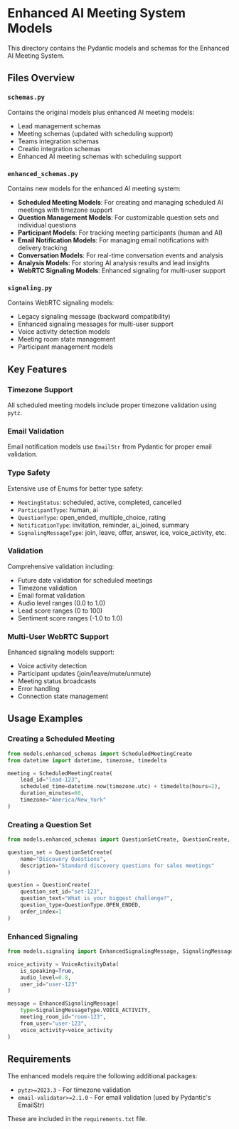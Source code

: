 # Enhanced AI Meeting System Models

This directory contains the Pydantic models and schemas for the Enhanced AI Meeting System.

## Files Overview

### `schemas.py`
Contains the original models plus enhanced AI meeting models:
- Lead management schemas
- Meeting schemas (updated with scheduling support)
- Teams integration schemas
- Creatio integration schemas
- Enhanced AI meeting schemas with scheduling support

### `enhanced_schemas.py`
Contains new models for the enhanced AI meeting system:
- **Scheduled Meeting Models**: For creating and managing scheduled AI meetings with timezone support
- **Question Management Models**: For customizable question sets and individual questions
- **Participant Models**: For tracking meeting participants (human and AI)
- **Email Notification Models**: For managing email notifications with delivery tracking
- **Conversation Models**: For real-time conversation events and analysis
- **Analysis Models**: For storing AI analysis results and lead insights
- **WebRTC Signaling Models**: Enhanced signaling for multi-user support

### `signaling.py`
Contains WebRTC signaling models:
- Legacy signaling message (backward compatibility)
- Enhanced signaling messages for multi-user support
- Voice activity detection models
- Meeting room state management
- Participant management models

## Key Features

### Timezone Support
All scheduled meeting models include proper timezone validation using `pytz`.

### Email Validation
Email notification models use `EmailStr` from Pydantic for proper email validation.

### Type Safety
Extensive use of Enums for better type safety:
- `MeetingStatus`: scheduled, active, completed, cancelled
- `ParticipantType`: human, ai
- `QuestionType`: open_ended, multiple_choice, rating
- `NotificationType`: invitation, reminder, ai_joined, summary
- `SignalingMessageType`: join, leave, offer, answer, ice, voice_activity, etc.

### Validation
Comprehensive validation including:
- Future date validation for scheduled meetings
- Timezone validation
- Email format validation
- Audio level ranges (0.0 to 1.0)
- Lead score ranges (0 to 100)
- Sentiment score ranges (-1.0 to 1.0)

### Multi-User WebRTC Support
Enhanced signaling models support:
- Voice activity detection
- Participant updates (join/leave/mute/unmute)
- Meeting status broadcasts
- Error handling
- Connection state management

## Usage Examples

### Creating a Scheduled Meeting
```python
from models.enhanced_schemas import ScheduledMeetingCreate
from datetime import datetime, timezone, timedelta

meeting = ScheduledMeetingCreate(
    lead_id="lead-123",
    scheduled_time=datetime.now(timezone.utc) + timedelta(hours=2),
    duration_minutes=60,
    timezone="America/New_York"
)
```

### Creating a Question Set
```python
from models.enhanced_schemas import QuestionSetCreate, QuestionCreate, QuestionType

question_set = QuestionSetCreate(
    name="Discovery Questions",
    description="Standard discovery questions for sales meetings"
)

question = QuestionCreate(
    question_set_id="set-123",
    question_text="What is your biggest challenge?",
    question_type=QuestionType.OPEN_ENDED,
    order_index=1
)
```

### Enhanced Signaling
```python
from models.signaling import EnhancedSignalingMessage, SignalingMessageType, VoiceActivityData

voice_activity = VoiceActivityData(
    is_speaking=True,
    audio_level=0.8,
    user_id="user-123"
)

message = EnhancedSignalingMessage(
    type=SignalingMessageType.VOICE_ACTIVITY,
    meeting_room_id="room-123",
    from_user="user-123",
    voice_activity=voice_activity
)
```

## Requirements

The enhanced models require the following additional packages:
- `pytz>=2023.3` - For timezone validation
- `email-validator>=2.1.0` - For email validation (used by Pydantic's EmailStr)

These are included in the `requirements.txt` file.